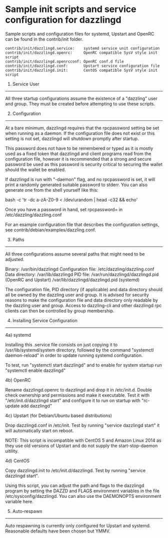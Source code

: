 Sample init scripts and service configuration for dazzlingd
==========================================================

Sample scripts and configuration files for systemd, Upstart and OpenRC
can be found in the contrib/init folder.

    contrib/init/dazzlingd.service:    systemd service unit configuration
    contrib/init/dazzlingd.openrc:     OpenRC compatible SysV style init script
    contrib/init/dazzlingd.openrcconf: OpenRC conf.d file
    contrib/init/dazzlingd.conf:       Upstart service configuration file
    contrib/init/dazzlingd.init:       CentOS compatible SysV style init script

1. Service User
---------------------------------

All three startup configurations assume the existence of a "dazzling" user
and group.  They must be created before attempting to use these scripts.

2. Configuration
---------------------------------

At a bare minimum, dazzlingd requires that the rpcpassword setting be set
when running as a daemon.  If the configuration file does not exist or this
setting is not set, dazzlingd will shutdown promptly after startup.

This password does not have to be remembered or typed as it is mostly used
as a fixed token that dazzlingd and client programs read from the configuration
file, however it is recommended that a strong and secure password be used
as this password is security critical to securing the wallet should the
wallet be enabled.

If dazzlingd is run with "-daemon" flag, and no rpcpassword is set, it will
print a randomly generated suitable password to stderr.  You can also
generate one from the shell yourself like this:

bash -c 'tr -dc a-zA-Z0-9 < /dev/urandom | head -c32 && echo'

Once you have a password in hand, set rpcpassword= in /etc/dazzling/dazzling.conf

For an example configuration file that describes the configuration settings,
see contrib/debian/examples/dazzling.conf.

3. Paths
---------------------------------

All three configurations assume several paths that might need to be adjusted.

Binary:              /usr/bin/dazzlingd
Configuration file:  /etc/dazzling/dazzling.conf
Data directory:      /var/lib/dazzlingd
PID file:            /var/run/dazzlingd/dazzlingd.pid (OpenRC and Upstart)
                     /var/lib/dazzlingd/dazzlingd.pid (systemd)

The configuration file, PID directory (if applicable) and data directory
should all be owned by the dazzling user and group.  It is advised for security
reasons to make the configuration file and data directory only readable by the
dazzling user and group.  Access to dazzling-cli and other dazzlingd rpc clients
can then be controlled by group membership.

4. Installing Service Configuration
-----------------------------------

4a) systemd

Installing this .service file consists on just copying it to
/usr/lib/systemd/system directory, followed by the command
"systemctl daemon-reload" in order to update running systemd configuration.

To test, run "systemctl start dazzlingd" and to enable for system startup run
"systemctl enable dazzlingd"

4b) OpenRC

Rename dazzlingd.openrc to dazzlingd and drop it in /etc/init.d.  Double
check ownership and permissions and make it executable.  Test it with
"/etc/init.d/dazzlingd start" and configure it to run on startup with
"rc-update add dazzlingd"

4c) Upstart (for Debian/Ubuntu based distributions)

Drop dazzlingd.conf in /etc/init.  Test by running "service dazzlingd start"
it will automatically start on reboot.

NOTE: This script is incompatible with CentOS 5 and Amazon Linux 2014 as they
use old versions of Upstart and do not supply the start-stop-daemon uitility.

4d) CentOS

Copy dazzlingd.init to /etc/init.d/dazzlingd. Test by running "service dazzlingd start".

Using this script, you can adjust the path and flags to the dazzlingd program by
setting the DAZZD and FLAGS environment variables in the file
/etc/sysconfig/dazzlingd. You can also use the DAEMONOPTS environment variable here.

5. Auto-respawn
-----------------------------------

Auto respawning is currently only configured for Upstart and systemd.
Reasonable defaults have been chosen but YMMV.
